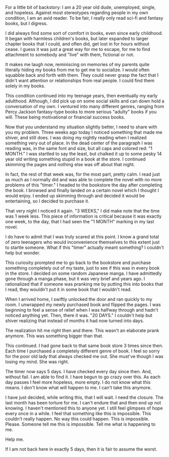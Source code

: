 For a little bit of backstory: I am a 20 year old dude, unemployed, single, and hopeless. Against most stereotypes regarding people in my own condition, I am an avid reader. To be fair, I really only read sci-fi and fantasy books, but I digress.

I did always find some sort of comfort in books, even since early childhood. It began with harmless children's books, but later expanded to larger chapter books that I could, and often did, get lost in for hours without cease. I guess it was just a great way for me to escape, for me to find attachment to somebody and "live" with them, fictional or not. 

It makes me laugh now, reminiscing on memories of my parents quite literally hiding my books from me to get me to socialize. I would often squabble back and forth with them. They could never grasp the fact that I didn't want attention or relationships from real people. I could find them solely in my books. 

This condition continued into my teenage years, then eventually my early adulthood. Although, I did pick up on some social skills and can down hold a conversation of my own. I ventured into many different genres, ranging from Percy Jackson fantasy-type books to more serious "adulty" books if you will. These being motivational or financial success books.

Now that you understand my situation slightly better, I need to share with you my problem. Three weeks ago today I noticed something that made me shiver, and still does. I was doing my nightly reading when I realized something very out of place. In the dead center of the paragraph I was reading was, in the same font and size, but all caps and colored red: "1 MONTH." I was startled to say the least, but chalked it up to some pesky 14 year old writing something stupid in a book at the store. I continued skimming the pages and nothing else was off about that night. 

In fact, the rest of that week was, for the most part, pretty calm. I read just as much as I normally did and was able to complete the novel with no more problems of this "timer." I headed to the bookstore the day after completing the book. I browsed and finally landed on a certain novel which I thought I would enjoy. I ended up skimming through and decided it would be entertaining, so I decided to purchase it.

That very night I noticed it again. "3 WEEKS," I did make note that the time was 1 week less. This piece of information is critical because it was exactly one week, to the day, that I had seen the "1 MONTH" marking in my last novel.

I do have to admit that I was truly scared at this point. I know a grand total of zero teenagers who would inconvenience themselves to this extent just to startle someone. What if this "timer" actually meant something? I couldn't help but wonder. 

This curiosity prompted me to go back to the bookstore and purchase something completely out of my taste, just to see if this was in every book in the store. I decided on some random Japanese manga. I have admittedly gone through a manga phase, but it was very brief and years ago. I rationalized that if someone was pranking me by putting this into books that I read, they wouldn't put it in some book that I wouldn't read. 

When I arrived home, I swiftly unlocked the door and ran quickly to my room. I unwrapped my newly purchased book and flipped the pages. I was beginning to feel a sense of relief when I was halfway through and hadn't noticed anything yet. Then, there it was. "20 DAYS." I couldn't help but shiver realizing that instead of months it had now turned into days. 

The realization hit me right then and there. This wasn't an elaborate prank anymore. This was something bigger than that.

This continued. I had gone back to that same book store 3 times since then. Each time I purchased a completely different genre of book. I feel so sorry for the poor old lady that always checked me out. She must've though I was losing my mind. She was right.

The timer now says 5 days. I have checked every day since then. And, without fail. I am able to find it. I have begun to go crazy over this. As each day passes I feel more hopeless, more empty. I do not know what this means. I don't know what will happen to me. I can't take this anymore. 

I have just decided, while writing this, that I will wait. I need the closure. The last month has been torture for me. I can't endure that and then end up not knowing. I haven't mentioned this to anyone yet. I still feel glimpses of hope every once in a while. I feel that something like this is impossible. This couldn't really happen. No way this could happen. This is impossible. Please. Someone tell me this is impossible. Tell me what is happening to me. 

Help me.

If I am not back here in exactly 5 days, then it is fair to assume the worst.